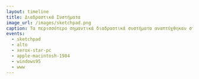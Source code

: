 ```yaml
---
layout: timeline 
title: Διαδραστικά Συστήματα 
image_url: /images/sketchpad.png
caption: Τα περισσότερο σημαντικά διαδραστικά συστήματα αναπτύχθηκαν σταδιακά μετά από πολλές προσπάθειες και παράλληλα με την χρήση των υπολογιστών για εργασίες δέσμης, στις οποίες οι χρήστες στέλνουν μια σειρά εντολών και περιμένουν το αποτέλεσμα, χωρίς την δυνατότητα παρέμβασης σε πραγματικό χρόνο.
events:
  - sketchpad 
  - alto
  - xerox-star-pc
  - apple-macintosh-1984
  - windows95
  - www
---
```


